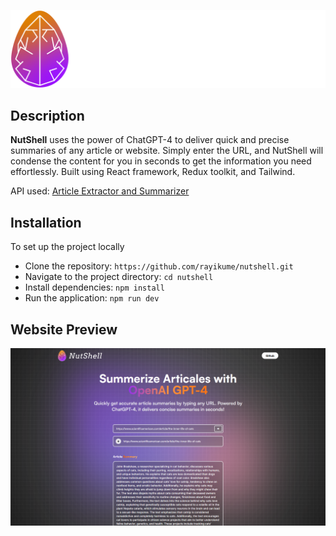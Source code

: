 ![nutshell_logo.png](https://github.com/rayikume/nutshell/blob/3101a64d7c719c775047594a1b4ba0cbddc441e5/src/assets/nutshell.png?raw=true)

## Description

**NutShell** uses the power of ChatGPT-4 to deliver quick and precise summaries of any article or website. Simply enter the URL, and NutShell will condense the content for you in seconds to get the information you need effortlessly. Built using React framework, Redux toolkit, and Tailwind.

API used: [Article Extractor and Summarizer](https://rapidapi.com/restyler/api/article-extractor-and-summarizer?utm_source=youtube.com%2FJavaScriptMastery&utm_medium=referral&utm_campaign=DevRel)

## Installation

To set up the project locally

- Clone the repository: `https://github.com/rayikume/nutshell.git`
- Navigate to the project directory: `cd nutshell`
- Install dependencies: `npm install`
- Run the application: `npm run dev`

## Website Preview
![webscreenshot.png](https://github.com/rayikume/nutshell/blob/3101a64d7c719c775047594a1b4ba0cbddc441e5/public/screenshotweb.png?raw=true)
